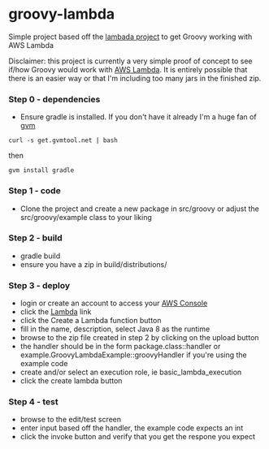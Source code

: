 # groovy-lambda
Simple project based off the [lambada project](https://github.com/uswitch/lambada) to get Groovy working with AWS Lambda

Disclaimer: this project is currently a very simple proof of concept to see if/how Groovy would work with [AWS Lambda](http://aws.amazon.com/lambda/). It is entirely possible that there is an easier way or that I'm including too many jars in the finished zip.

### Step 0 - dependencies
- Ensure gradle is installed. If you don't have it already I'm a huge fan of [gvm](http://gvmtool.net/)
```
curl -s get.gvmtool.net | bash
```
then
```
gvm install gradle
```

### Step 1 - code
- Clone the project and create a new package in src/groovy or adjust the src/groovy/example class to your liking

### Step 2 - build
- gradle build
- ensure you have a zip in build/distributions/

### Step 3 - deploy
- login or create an account to access your [AWS Console](https://console.aws.amazon.com/)
- click the [Lambda](https://console.aws.amazon.com/lambda/home) link
- click the Create a Lambda function button
- fill in the name, description, select Java 8 as the runtime
- browse to the zip file created in step 2 by clicking on the upload button
- the handler should be in the form package.class::handler or example.GroovyLambdaExample::groovyHandler if you're using the example code
- create and/or select an execution role, ie basic_lambda_execution
- click the create lambda button

### Step 4 - test
- browse to the edit/test screen
- enter input based off the handler, the example code expects an int
- click the invoke button and verify that you get the respone you expect
